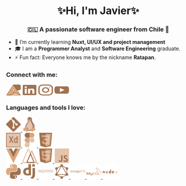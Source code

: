 <h1 align="center">✨Hi, I'm Javier✨</h1>
<h3 align="center">🇨🇱 A passionate software engineer from Chile 🗿</h3>

- 🌱 I’m currently learning **Nuxt, UI/UX and project management**
- 🎓️ I am a **Programmer Analyst** and **Software Engineering** graduate.
- ⚡ Fun fact: Everyone knows me by the nickname **Ratapan**.

<h3 align="left">Connect with me:</h3>
<p align="left">
<a href="http://javiersabando.lat/" target="blank"><img align="center" src="./myIcons/rtp.svg" alt="my personal page" height="30" width="40" /></a>
<a href="https://linkedin.com/in/javier-sabando" target="blank"><img align="center" src="./myIcons/linkedin.svg" alt="javier-sabando" height="30" width="40" /></a>
<a href="https://instagram.com/_ratapan_" target="blank"><img align="center" src="./myIcons/ig.svg" alt="_ratapan_" height="30" width="40" /></a>
<a href="https://www.youtube.com/@rtpdev" target="blank"><img align="center" src="./myIcons/youtube.svg" alt="@rtpdev" height="30" width="40" /></a>
</p>

<h3 align="left">Languages ​​and tools I love:</h3>
<p align="left">
<a href="https://git-scm.com/" target="_blank" rel="noreferrer"> <img src="./myIcons/git.svg" alt="git" width="40" height="40"/> </a> <a href="https://www.linux.org/" target="_blank" rel="noreferrer"> <img src="./myIcons/linux.svg" alt="linux" width="40" height="40"/> </a>
<br/>
<a href="https://www.adobe.com/products/xd.html" target="_blank" rel="noreferrer"> <img src="./myIcons/adobeXd.svg" alt="xd" width="40" height="40"/> </a> <a href="https://www.figma.com/" target="_blank" rel="noreferrer"> <img src="./myIcons/figma.svg" alt="figma" width="40" height="40"/> </a> <a href="https://www.w3schools.com/css/" target="_blank" rel="noreferrer"> <img src="./myIcons/css.svg" alt="css3" width="40" height="40"/> </a>
<br/>
<a href="https://vuejs.org/" target="_blank" rel="noreferrer">
<img src="./myIcons/vue.svg" alt="vuejs" width="40" height="40"/> </a> <a href="https://nuxtjs.org/" target="_blank" rel="noreferrer">
<img src="./myIcons/nuxt.svg" alt="nuxtjs" width="40" height="40"/> </a> <a href="https://www.w3.org/html/" target="_blank" rel="noreferrer">
<img src="./myIcons/html.svg" alt="html5" width="40" height="40"/> </a> <a href="https://developer.mozilla.org/en-US/docs/Web/JavaScript" target="_blank" rel="noreferrer">
<img src="./myIcons/js.svg" alt="javascript" width="40" height="40"/> </a>
<br/>
<a href="https://www.python.org" target="_blank" rel="noreferrer">
<img src="./myIcons/python.svg" alt="python" width="40" height="40"/> </a> <a href="https://www.djangoproject.com/" target="_blank" rel="noreferrer">
<img src="./myIcons/django.svg" alt="django" width="40" height="40"/> </a> <a href="https://expressjs.com" target="_blank" rel="noreferrer">
<img src="./myIcons/express.svg" alt="express" width="40" height="40"/>
<a href="https://graphql.org" target="_blank" rel="noreferrer">
<img src="./myIcons/graphql.svg" alt="graphql" width="40" height="40"/> </a><a href="https://www.mongodb.com/" target="_blank" rel="noreferrer">
<img src="./myIcons/mongo.svg" alt="mongodb" width="40" height="40"/> </a> <a href="https://www.mysql.com/" target="_blank" rel="noreferrer">
<img src="./myIcons/mysql.svg" alt="mysql" width="40" height="40"/> </a> <a href="https://nodejs.org" target="_blank" rel="noreferrer">
<img src="./myIcons/node.svg" alt="nodejs" width="40" height="40"/> </a>

</p>
